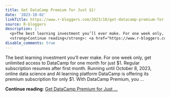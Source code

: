 ```yaml
---
title: Get DataCamp Premium for Just $1!
date: '2023-10-02'
linkTitle: https://www.r-bloggers.com/2023/10/get-datacamp-premium-for-just-1/
source: R-bloggers
description: |-
  <p>The best learning investment you’ll ever make. For one week only, get unlimited access to DataCamp for one month for just $1. Regular subscription resumes after first month. Running until October 8, 2023, online data science and AI learning platform DataCamp is offering its premium subscription for only $1. With DataCamp Premium, you ...</p>
  <strong>Continue reading</strong>: <a href="https://www.r-bloggers.com/2023/10/get-datacamp-premium-for-just-1/">Get DataCamp Premium for Just ...
disable_comments: true
---
```

<p>The best learning investment you’ll ever make. For one week only, get unlimited access to DataCamp for one month for just $1. Regular subscription resumes after first month. Running until October 8, 2023, online data science and AI learning platform DataCamp is offering its premium subscription for only $1. With DataCamp Premium, you ...</p>
<strong>Continue reading</strong>: <a href="https://www.r-bloggers.com/2023/10/get-datacamp-premium-for-just-1/">Get DataCamp Premium for Just ...